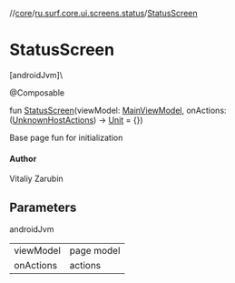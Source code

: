 //[core](../../index.md)/[ru.surf.core.ui.screens.status](index.md)/[StatusScreen](-status-screen.md)

# StatusScreen

[androidJvm]\

@Composable

fun [StatusScreen](-status-screen.md)(viewModel: [MainViewModel](../ru.surf.core.base/-main-view-model/index.md), onActions: ([UnknownHostActions](../ru.surf.core.ui.actions/-unknown-host-actions/index.md)) -&gt; [Unit](https://kotlinlang.org/api/latest/jvm/stdlib/kotlin/-unit/index.html) = {})

Base page fun for initialization

#### Author

Vitaliy Zarubin

## Parameters

androidJvm

| | |
|---|---|
| viewModel | page model |
| onActions | actions |
